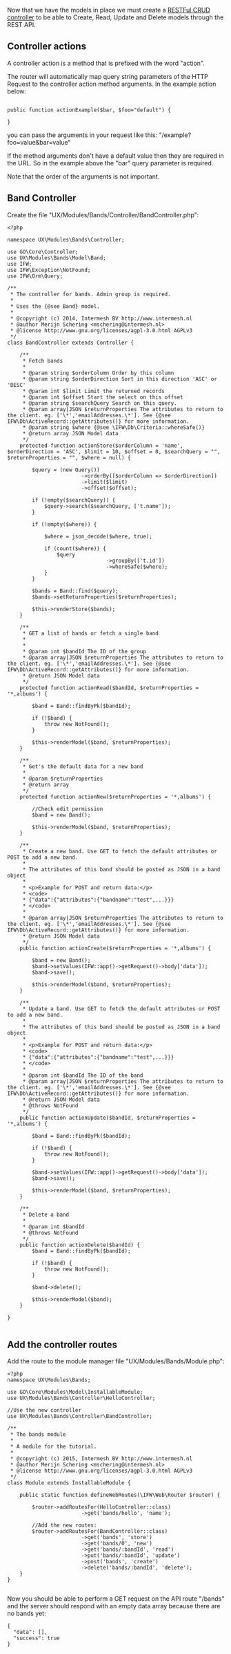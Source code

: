 Now that we have the models in place we must create a [RESTFul CRUD controller](http://intermesh.io/php/docs/class-GO.Core.Controller.Controller.html) to
be able to Create, Read, Update and Delete models through the REST API. 


## Controller actions
A controller action is a method that is prefixed with the word "action".

The router will automatically map query string parameters of the HTTP Request to
the controller action method arguments. In the example action below:

````````````````````````````````````````````````````````````````````````````````

public function actionExample($bar, $foo="default") {

}

````````````````````````````````````````````````````````````````````````````````

you can pass the arguments in your request like this: "/example?foo=value&bar=value"

If the method arguments don't have a default value then they are required in the
URL. So in the example above the "bar" query parameter is required.

Note that the order of the arguments is not important.

## Band Controller

Create the file "UX/Modules/Bands/Controller/BandController.php":

````````````````````````````````````````````````````````````````````````````````
<?php

namespace UX\Modules\Bands\Controller;

use GO\Core\Controller;
use UX\Modules\Bands\Model\Band;
use IFW;
use IFW\Exception\NotFound;
use IFW\Orm\Query;

/**
 * The controller for bands. Admin group is required.
 * 
 * Uses the {@see Band} model.
 *
 * @copyright (c) 2014, Intermesh BV http://www.intermesh.nl
 * @author Merijn Schering <mschering@intermesh.nl>
 * @license http://www.gnu.org/licenses/agpl-3.0.html AGPLv3
 */
class BandController extends Controller {

	/**
	 * Fetch bands
	 *
	 * @param string $orderColumn Order by this column
	 * @param string $orderDirection Sort in this direction 'ASC' or 'DESC'
	 * @param int $limit Limit the returned records
	 * @param int $offset Start the select on this offset
	 * @param string $searchQuery Search on this query.
	 * @param array|JSON $returnProperties The attributes to return to the client. eg. ['\*','emailAddresses.\*']. See {@see IFW\Db\ActiveRecord::getAttributes()} for more information.
	 * @param string $where {@see \IFW\Db\Criteria::whereSafe()}
	 * @return array JSON Model data
	 */
	protected function actionStore($orderColumn = 'name', $orderDirection = 'ASC', $limit = 10, $offset = 0, $searchQuery = "", $returnProperties = "", $where = null) {

		$query = (new Query())
						->orderBy([$orderColumn => $orderDirection])
						->limit($limit)
						->offset($offset);

		if (!empty($searchQuery)) {
			$query->search($searchQuery, ['t.name']);
		}

		if (!empty($where)) {

			$where = json_decode($where, true);

			if (count($where)) {
				$query
								->groupBy(['t.id'])
								->whereSafe($where);
			}
		}

		$bands = Band::find($query);
		$bands->setReturnProperties($returnProperties);

		$this->renderStore($bands);
	}

	/**
	 * GET a list of bands or fetch a single band
	 *
	 * 
	 * @param int $bandId The ID of the group
	 * @param array|JSON $returnProperties The attributes to return to the client. eg. ['\*','emailAddresses.\*']. See {@see IFW\Db\ActiveRecord::getAttributes()} for more information.
	 * @return JSON Model data
	 */
	protected function actionRead($bandId, $returnProperties = '*,albums') {

		$band = Band::findByPk($bandId);

		if (!$band) {
			throw new NotFound();
		}

		$this->renderModel($band, $returnProperties);
	}

	/**
	 * Get's the default data for a new band
	 * 
	 * @param $returnProperties
	 * @return array
	 */
	protected function actionNew($returnProperties = '*,albums') {

		//Check edit permission		
		$band = new Band();

		$this->renderModel($band, $returnProperties);
	}

	/**
	 * Create a new band. Use GET to fetch the default attributes or POST to add a new band.
	 *
	 * The attributes of this band should be posted as JSON in a band object
	 *
	 * <p>Example for POST and return data:</p>
	 * <code>
	 * {"data":{"attributes":{"bandname":"test",...}}}
	 * </code>
	 * 
	 * @param array|JSON $returnProperties The attributes to return to the client. eg. ['\*','emailAddresses.\*']. See {@see IFW\Db\ActiveRecord::getAttributes()} for more information.
	 * @return JSON Model data
	 */
	public function actionCreate($returnProperties = '*,albums') {

		$band = new Band();
		$band->setValues(IFW::app()->getRequest()->body['data']);
		$band->save();

		$this->renderModel($band, $returnProperties);
	}

	/**
	 * Update a band. Use GET to fetch the default attributes or POST to add a new band.
	 *
	 * The attributes of this band should be posted as JSON in a band object
	 *
	 * <p>Example for POST and return data:</p>
	 * <code>
	 * {"data":{"attributes":{"bandname":"test",...}}}
	 * </code>
	 * 
	 * @param int $bandId The ID of the band
	 * @param array|JSON $returnProperties The attributes to return to the client. eg. ['\*','emailAddresses.\*']. See {@see IFW\Db\ActiveRecord::getAttributes()} for more information.
	 * @return JSON Model data
	 * @throws NotFound
	 */
	public function actionUpdate($bandId, $returnProperties = '*,albums') {

		$band = Band::findByPk($bandId);

		if (!$band) {
			throw new NotFound();
		}

		$band->setValues(IFW::app()->getRequest()->body['data']);
		$band->save();

		$this->renderModel($band, $returnProperties);
	}

	/**
	 * Delete a band
	 *
	 * @param int $bandId
	 * @throws NotFound
	 */
	public function actionDelete($bandId) {
		$band = Band::findByPk($bandId);

		if (!$band) {
			throw new NotFound();
		}

		$band->delete();

		$this->renderModel($band);
	}

}


````````````````````````````````````````````````````````````````````````````````

## Add the controller routes

Add the route to the module manager file "UX/Modules/Bands/Module.php":

````````````````````````````````````````````````````````````````````````````````
<?php
namespace UX\Modules\Bands;

use GO\Core\Modules\Model\InstallableModule;
use UX\Modules\Bands\Controller\HelloController;

//Use the new controller
use UX\Modules\Bands\Controller\BandController;

/**
 * The bands module
 * 
 * A module for the tutorial.
 *
 * @copyright (c) 2015, Intermesh BV http://www.intermesh.nl
 * @author Merijn Schering <mschering@intermesh.nl>
 * @license http://www.gnu.org/licenses/agpl-3.0.html AGPLv3
 */
class Module extends InstallableModule {

	public static function defineWebRoutes(\IFW\Web\Router $router) {

		$router->addRoutesFor(HelloController::class)
						->get('bands/hello', 'name');
		
		//Add the new routes:
		$router->addRoutesFor(BandController::class)
						->get('bands', 'store')
						->get('bands/0', 'new')
						->get('bands/:bandId', 'read')
						->put('bands/:bandId', 'update')
						->post('bands', 'create')
						->delete('bands/:bandId', 'delete');
	}
}


````````````````````````````````````````````````````````````````````````````````

Now you should be able to perform a GET request on the API route "/bands" and 
the server should respond with an empty data array because there are no bands 
yet:

````````````````````````````````````````````````````````````````````````````````
{
  "data": [],
  "success": true
}
````````````````````````````````````````````````````````````````````````````````
